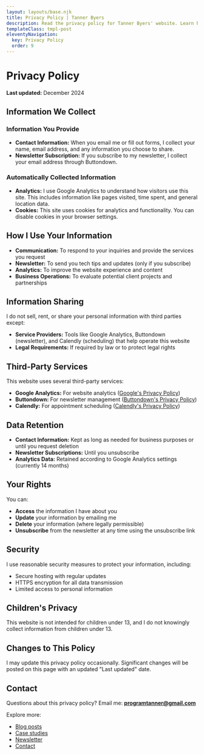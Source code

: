 ```yaml
---
layout: layouts/base.njk
title: Privacy Policy | Tanner Byers
description: Read the privacy policy for Tanner Byers' website. Learn how your data is collected, used, and protected.
templateClass: tmpl-post
eleventyNavigation:
  key: Privacy Policy
  order: 9
---
```


# Privacy Policy

**Last updated:** December 2024

## Information We Collect

### Information You Provide
- **Contact Information:** When you email me or fill out forms, I collect your name, email address, and any information you choose to share.
- **Newsletter Subscription:** If you subscribe to my newsletter, I collect your email address through Buttondown.

### Automatically Collected Information
- **Analytics:** I use Google Analytics to understand how visitors use this site. This includes information like pages visited, time spent, and general location data.
- **Cookies:** This site uses cookies for analytics and functionality. You can disable cookies in your browser settings.

## How I Use Your Information

- **Communication:** To respond to your inquiries and provide the services you request
- **Newsletter:** To send you tech tips and updates (only if you subscribe)
- **Analytics:** To improve the website experience and content
- **Business Operations:** To evaluate potential client projects and partnerships

## Information Sharing

I do not sell, rent, or share your personal information with third parties except:

- **Service Providers:** Tools like Google Analytics, Buttondown (newsletter), and Calendly (scheduling) that help operate this website
- **Legal Requirements:** If required by law or to protect legal rights

## Third-Party Services

This website uses several third-party services:

- **Google Analytics:** For website analytics ([Google's Privacy Policy](https://policies.google.com/privacy))
- **Buttondown:** For newsletter management ([Buttondown's Privacy Policy](https://buttondown.email/privacy))
- **Calendly:** For appointment scheduling ([Calendly's Privacy Policy](https://calendly.com/privacy))

## Data Retention

- **Contact Information:** Kept as long as needed for business purposes or until you request deletion
- **Newsletter Subscriptions:** Until you unsubscribe
- **Analytics Data:** Retained according to Google Analytics settings (currently 14 months)

## Your Rights

You can:
- **Access** the information I have about you
- **Update** your information by emailing me
- **Delete** your information (where legally permissible)
- **Unsubscribe** from the newsletter at any time using the unsubscribe link

## Security

I use reasonable security measures to protect your information, including:
- Secure hosting with regular updates
- HTTPS encryption for all data transmission
- Limited access to personal information

## Children's Privacy

This website is not intended for children under 13, and I do not knowingly collect information from children under 13.

## Changes to This Policy

I may update this privacy policy occasionally. Significant changes will be posted on this page with an updated "Last updated" date.

## Contact

Questions about this privacy policy? Email me: **programtanner@gmail.com**

Explore more:
- [Blog posts](/posts/)
- [Case studies](/case-studies/)
- [Newsletter](/newsletter/)
- [Contact](/contact-me/)
